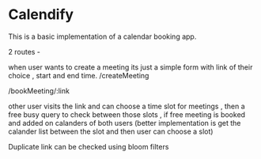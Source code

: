 # Calendify

This is a basic implementation of a calendar booking app.

2 routes - 

when user wants to create a meeting its just a simple form with link of their choice , start and end time.
/createMeeting

/bookMeeting/:link

other user visits the link and can choose a time slot for meetings , then a free busy query to check between those slots , if free meeting is booked and added on calanders of both users
(better implementation is get the calander list between the slot and then user can choose a slot)

Duplicate link can be checked using bloom filters 
